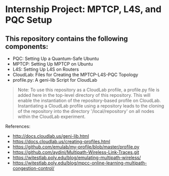 # Internship Project: MPTCP, L4S, and PQC Setup

## This repository contains the following components:
- PQC: Setting Up a Quantum-Safe Ubuntu
- MPTCP: Setting Up MPTCP on Ubuntu
- L4S: Setting Up L4S on Routers
- CloudLab: Files for Creating the MPTCP-L4S-PQC Topology
- profile.py: A geni-lib Script for CloudLab

> Note: To use this repository as a CloudLab profile, a profile.py file is added here in the top-level directory of this repository. This will enable the instantiation of the repository-based profile on CloudLab.
> Instantiating a CloudLab profile using a repository leads to the cloning of the repository into the directory '/local/repository' on all nodes within the CloudLab experiment.












References:
- http://docs.cloudlab.us/geni-lib.html
- https://docs.cloudlab.us/creating-profiles.html
- https://github.com/emulab/my-profile/blob/master/profile.py
- https://github.com/aydini/Multipath-Wireless-Link-Traces.git
- https://witestlab.poly.edu/blog/emulating-multipath-wireless/
- https://witestlab.poly.edu/blog/mpcc-online-learning-multipath-congestion-control/
